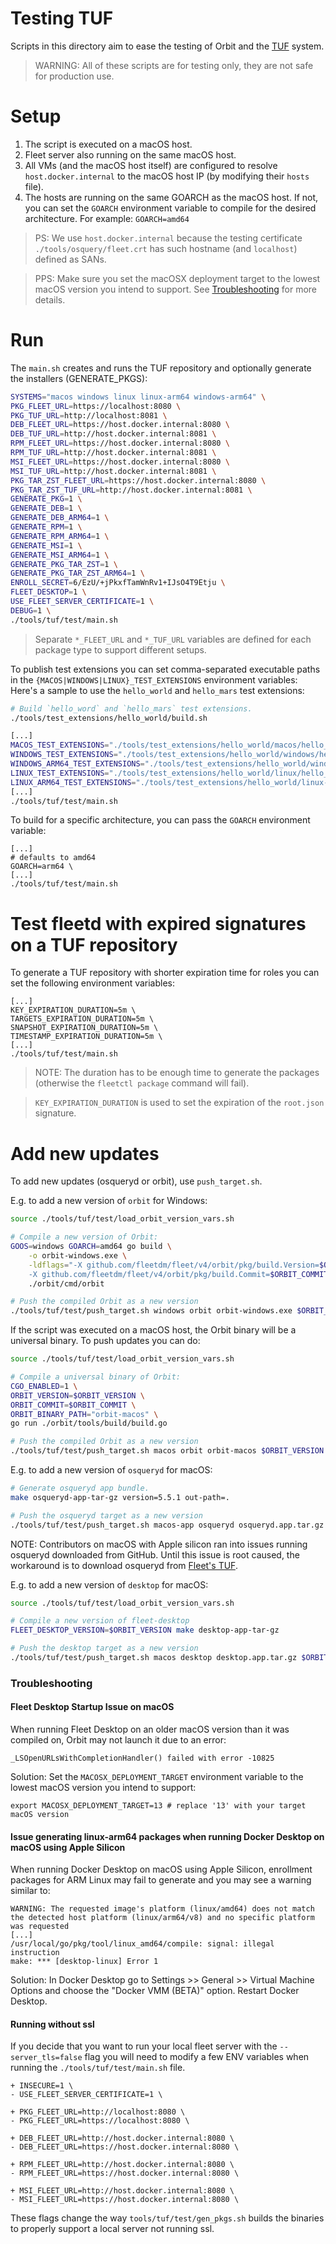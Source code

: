 # Testing TUF

Scripts in this directory aim to ease the testing of Orbit and the [TUF](https://theupdateframework.io/) system.

> WARNING: All of these scripts are for testing only, they are not safe for production use.

# Setup

1. The script is executed on a macOS host.
2. Fleet server also running on the same macOS host.
3. All VMs (and the macOS host itself) are configured to resolve `host.docker.internal` to the macOS host IP (by modifying their `hosts` file).
4. The hosts are running on the same GOARCH as the macOS host. If not, you can set the `GOARCH` environment variable to compile for the desired architecture. For example: `GOARCH=amd64`

> PS: We use `host.docker.internal` because the testing certificate `./tools/osquery/fleet.crt`
> has such hostname (and `localhost`) defined as SANs.

> PPS: Make sure you set the macOSX deployment target to the lowest macOS version you intend to support. See [Troubleshooting](#troubleshooting) for more details.

# Run

The `main.sh` creates and runs the TUF repository and optionally generate the installers (GENERATE_PKGS):
```sh
SYSTEMS="macos windows linux linux-arm64 windows-arm64" \
PKG_FLEET_URL=https://localhost:8080 \
PKG_TUF_URL=http://localhost:8081 \
DEB_FLEET_URL=https://host.docker.internal:8080 \
DEB_TUF_URL=http://host.docker.internal:8081 \
RPM_FLEET_URL=https://host.docker.internal:8080 \
RPM_TUF_URL=http://host.docker.internal:8081 \
MSI_FLEET_URL=https://host.docker.internal:8080 \
MSI_TUF_URL=http://host.docker.internal:8081 \
PKG_TAR_ZST_FLEET_URL=https://host.docker.internal:8080 \
PKG_TAR_ZST_TUF_URL=http://host.docker.internal:8081 \
GENERATE_PKG=1 \
GENERATE_DEB=1 \
GENERATE_DEB_ARM64=1 \
GENERATE_RPM=1 \
GENERATE_RPM_ARM64=1 \
GENERATE_MSI=1 \
GENERATE_MSI_ARM64=1 \
GENERATE_PKG_TAR_ZST=1 \
GENERATE_PKG_TAR_ZST_ARM64=1 \
ENROLL_SECRET=6/EzU/+jPkxfTamWnRv1+IJsO4T9Etju \
FLEET_DESKTOP=1 \
USE_FLEET_SERVER_CERTIFICATE=1 \
DEBUG=1 \
./tools/tuf/test/main.sh
```

> Separate `*_FLEET_URL` and `*_TUF_URL` variables are defined for each package type to support different setups.

To publish test extensions you can set comma-separated executable paths in the `{MACOS|WINDOWS|LINUX}_TEST_EXTENSIONS` environment variables:
Here's a sample to use the `hello_world` and `hello_mars` test extensions:
```sh
# Build `hello_word` and `hello_mars` test extensions.
./tools/test_extensions/hello_world/build.sh

[...]
MACOS_TEST_EXTENSIONS="./tools/test_extensions/hello_world/macos/hello_world_macos.ext,./tools/test_extensions/hello_world/macos/hello_mars_macos.ext" \
WINDOWS_TEST_EXTENSIONS="./tools/test_extensions/hello_world/windows/hello_world_windows.ext.exe,./tools/test_extensions/hello_world/windows/hello_mars_windows.ext.exe" \
WINDOWS_ARM64_TEST_EXTENSIONS="./tools/test_extensions/hello_world/windows-arm64/hello_world_windows_arm64.ext.exe,./tools/test_extensions/hello_world/windows-arm64/hello_mars_windows_arm64.ext.exe" \
LINUX_TEST_EXTENSIONS="./tools/test_extensions/hello_world/linux/hello_world_linux.ext,./tools/test_extensions/hello_world/linux/hello_mars_linux.ext" \
LINUX_ARM64_TEST_EXTENSIONS="./tools/test_extensions/hello_world/linux-arm64/hello_world_linux_arm64.ext,./tools/test_extensions/hello_world/linux-arm64/hello_mars_linux_arm64.ext" \
[...]
./tools/tuf/test/main.sh
```

To build for a specific architecture, you can pass the `GOARCH` environment variable:
``` shell
[...]
# defaults to amd64
GOARCH=arm64 \
[...]
./tools/tuf/test/main.sh
```

# Test fleetd with expired signatures on a TUF repository

To generate a TUF repository with shorter expiration time for roles you can set the following environment variables:
```shell
[...]
KEY_EXPIRATION_DURATION=5m \
TARGETS_EXPIRATION_DURATION=5m \
SNAPSHOT_EXPIRATION_DURATION=5m \
TIMESTAMP_EXPIRATION_DURATION=5m \
[...]
./tools/tuf/test/main.sh
```

> NOTE: The duration has to be enough time to generate the packages (otherwise the `fleetctl package` command will fail).

> `KEY_EXPIRATION_DURATION` is used to set the expiration of the `root.json` signature.

# Add new updates

To add new updates (osqueryd or orbit), use `push_target.sh`.

E.g. to add a new version of `orbit` for Windows:
```sh
source ./tools/tuf/test/load_orbit_version_vars.sh

# Compile a new version of Orbit:
GOOS=windows GOARCH=amd64 go build \
    -o orbit-windows.exe \
    -ldflags="-X github.com/fleetdm/fleet/v4/orbit/pkg/build.Version=$ORBIT_VERSION \
    -X github.com/fleetdm/fleet/v4/orbit/pkg/build.Commit=$ORBIT_COMMIT" \
    ./orbit/cmd/orbit

# Push the compiled Orbit as a new version
./tools/tuf/test/push_target.sh windows orbit orbit-windows.exe $ORBIT_VERSION
```

If the script was executed on a macOS host, the Orbit binary will be a universal binary. To push updates you can do:

```sh
source ./tools/tuf/test/load_orbit_version_vars.sh

# Compile a universal binary of Orbit:
CGO_ENABLED=1 \
ORBIT_VERSION=$ORBIT_VERSION \
ORBIT_COMMIT=$ORBIT_COMMIT \
ORBIT_BINARY_PATH="orbit-macos" \
go run ./orbit/tools/build/build.go

# Push the compiled Orbit as a new version
./tools/tuf/test/push_target.sh macos orbit orbit-macos $ORBIT_VERSION
```

E.g. to add a new version of `osqueryd` for macOS:
```sh
# Generate osqueryd app bundle.
make osqueryd-app-tar-gz version=5.5.1 out-path=.

# Push the osqueryd target as a new version
./tools/tuf/test/push_target.sh macos-app osqueryd osqueryd.app.tar.gz 5.5.1
```
NOTE: Contributors on macOS with Apple silicon ran into issues running osqueryd downloaded from GitHub. Until this issue is root caused, the workaround is to download osqueryd from [Fleet's TUF](https://updates.fleetdm.com/).

E.g. to add a new version of `desktop` for macOS:
```sh
source ./tools/tuf/test/load_orbit_version_vars.sh

# Compile a new version of fleet-desktop
FLEET_DESKTOP_VERSION=$ORBIT_VERSION make desktop-app-tar-gz

# Push the desktop target as a new version
./tools/tuf/test/push_target.sh macos desktop desktop.app.tar.gz $ORBIT_VERSION
```

### Troubleshooting

#### Fleet Desktop Startup Issue on macOS

When running Fleet Desktop on an older macOS version than it was compiled on, Orbit may not launch it due to an error:

```
_LSOpenURLsWithCompletionHandler() failed with error -10825
```

Solution: Set the `MACOSX_DEPLOYMENT_TARGET` environment variable to the lowest macOS version you intend to support:

```
export MACOSX_DEPLOYMENT_TARGET=13 # replace '13' with your target macOS version
```

#### Issue generating linux-arm64 packages when running Docker Desktop on macOS using Apple Silicon

When running Docker Desktop on macOS using Apple Silicon, enrollment packages for ARM Linux may fail to generate and you may see a warning similar to:

```
WARNING: The requested image's platform (linux/amd64) does not match the detected host platform (linux/arm64/v8) and no specific platform was requested
[...]
/usr/local/go/pkg/tool/linux_amd64/compile: signal: illegal instruction
make: *** [desktop-linux] Error 1
```

Solution: In Docker Desktop go to Settings >> General >> Virtual Machine Options and choose the "Docker VMM (BETA)" option. Restart Docker Desktop.

#### Running without ssl

If you decide that you want to run your local fleet server with the `--server_tls=false` flag you will need to modify a few ENV variables when running the `./tools/tuf/test/main.sh` file.

```
+ INSECURE=1 \
- USE_FLEET_SERVER_CERTIFICATE=1 \

+ PKG_FLEET_URL=http://localhost:8080 \
- PKG_FLEET_URL=https://localhost:8080 \

+ DEB_FLEET_URL=http://host.docker.internal:8080 \
- DEB_FLEET_URL=https://host.docker.internal:8080 \

+ RPM_FLEET_URL=http://host.docker.internal:8080 \
- RPM_FLEET_URL=https://host.docker.internal:8080 \

+ MSI_FLEET_URL=http://host.docker.internal:8080 \
- MSI_FLEET_URL=https://host.docker.internal:8080 \
```

These flags change the way `tools/tuf/test/gen_pkgs.sh` builds the binaries to properly support a local server not running ssl.